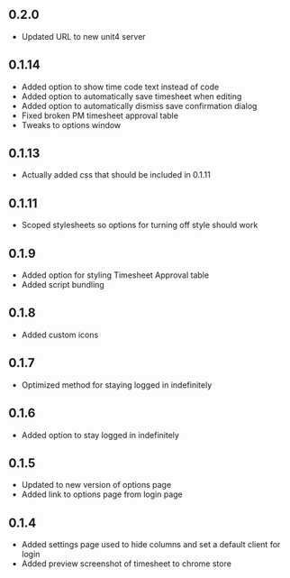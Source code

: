 ## 0.2.0
- Updated URL to new unit4 server
## 0.1.14
- Added option to show time code text instead of code
- Added option to automatically save timesheet when editing
- Added option to automatically dismiss save confirmation dialog
- Fixed broken PM timesheet approval table
- Tweaks to options window

## 0.1.13
- Actually added css that should be included in 0.1.11

## 0.1.11
- Scoped stylesheets so options for turning off style should work

## 0.1.9
- Added option for styling Timesheet Approval table
- Added script bundling

## 0.1.8
- Added custom icons

## 0.1.7
- Optimized method for staying logged in indefinitely

## 0.1.6
- Added option to stay logged in indefinitely

## 0.1.5
- Updated to new version of options page
- Added link to options page from login page

## 0.1.4
- Added settings page used to hide columns and set a default client for login
- Added preview screenshot of timesheet to chrome store
